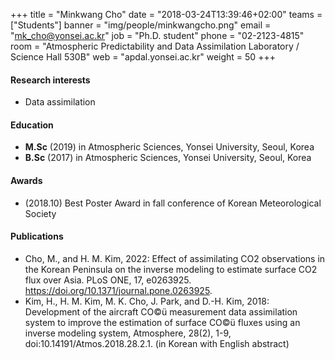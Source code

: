 ﻿+++
title = "Minkwang Cho"
date = "2018-03-24T13:39:46+02:00"
teams = ["Students"]
banner = "img/people/minkwangcho.png"
email = "mk_cho@yonsei.ac.kr"
job = "Ph.D. student"
phone = "02-2123-4815"
room = "Atmospheric Predictability and Data Assimilation Laboratory / Science Hall 530B"
web = "apdal.yonsei.ac.kr"
weight = 50
+++

#### Research interests
+ Data assimilation

#### Education
 + **M.Sc** (2019) in Atmospheric Sciences, Yonsei University, Seoul, Korea
 + **B.Sc** (2017) in Atmospheric Sciences, Yonsei University, Seoul, Korea

#### Awards
+ (2018.10) Best Poster Award in fall conference of Korean Meteorological Society

#### Publications
+ Cho, M., and H. M. Kim, 2022: Effect of assimilating CO2 observations in the Korean Peninsula on the inverse modeling to estimate surface CO2 flux over Asia. PLoS ONE, 17, e0263925. https://doi.org/10.1371/journal.pone.0263925.
+ Kim, H., H. M. Kim, M. K. Cho, J. Park, and D.-H. Kim, 2018:  Development of the aircraft CO©ü measurement data assimilation system to improve the estimation of surface CO©ü fluxes using an inverse modeling system, Atmosphere, 28(2), 1-9, doi:10.14191/Atmos.2018.28.2.1. (in Korean with English abstract)
